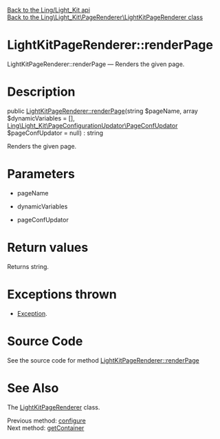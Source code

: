 [Back to the Ling/Light_Kit api](https://github.com/lingtalfi/Light_Kit/blob/master/doc/api/Ling/Light_Kit.md)<br>
[Back to the Ling\Light_Kit\PageRenderer\LightKitPageRenderer class](https://github.com/lingtalfi/Light_Kit/blob/master/doc/api/Ling/Light_Kit/PageRenderer/LightKitPageRenderer.md)


LightKitPageRenderer::renderPage
================



LightKitPageRenderer::renderPage — Renders the given page.




Description
================


public [LightKitPageRenderer::renderPage](https://github.com/lingtalfi/Light_Kit/blob/master/doc/api/Ling/Light_Kit/PageRenderer/LightKitPageRenderer/renderPage.md)(string $pageName, array $dynamicVariables = [], [Ling\Light_Kit\PageConfigurationUpdator\PageConfUpdator](https://github.com/lingtalfi/Light_Kit/blob/master/doc/api/Ling/Light_Kit/PageConfigurationUpdator/PageConfUpdator.md) $pageConfUpdator = null) : string




Renders the given page.




Parameters
================


- pageName

    

- dynamicVariables

    

- pageConfUpdator

    


Return values
================

Returns string.


Exceptions thrown
================

- [Exception](http://php.net/manual/en/class.exception.php).&nbsp;







Source Code
===========
See the source code for method [LightKitPageRenderer::renderPage](https://github.com/lingtalfi/Light_Kit/blob/master/PageRenderer/LightKitPageRenderer.php#L138-L196)


See Also
================

The [LightKitPageRenderer](https://github.com/lingtalfi/Light_Kit/blob/master/doc/api/Ling/Light_Kit/PageRenderer/LightKitPageRenderer.md) class.

Previous method: [configure](https://github.com/lingtalfi/Light_Kit/blob/master/doc/api/Ling/Light_Kit/PageRenderer/LightKitPageRenderer/configure.md)<br>Next method: [getContainer](https://github.com/lingtalfi/Light_Kit/blob/master/doc/api/Ling/Light_Kit/PageRenderer/LightKitPageRenderer/getContainer.md)<br>

